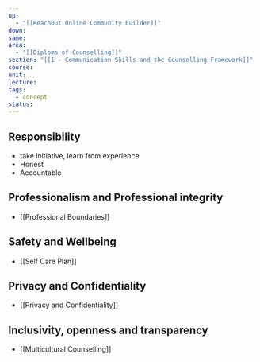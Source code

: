 ```yaml
---
up:
  - "[[ReachOut Online Community Builder]]"
down: 
same: 
area:
  - "[[Diploma of Counselling]]"
section: "[[1 - Communication Skills and the Counselling Framework]]"
course: 
unit: 
lecture: 
tags:
  - concept
status:
---
```

## Responsibility
- take initiative, learn from experience
- Honest
- Accountable

## Professionalism and Professional integrity
- [[Professional Boundaries]]

## Safety and Wellbeing
- [[Self Care Plan]]
## Privacy and Confidentiality
- [[Privacy and Confidentiality]]

## Inclusivity, openness and transparency
- [[Multicultural Counselling]]
